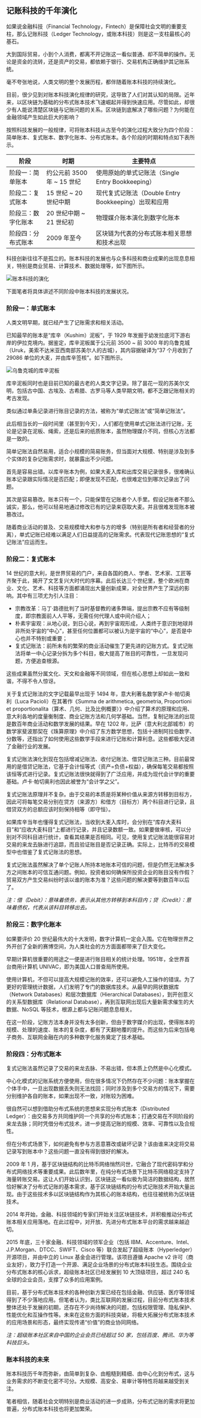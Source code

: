 ## 记账科技的千年演化

如果说金融科技（Financial Technology，Fintech）是保障社会文明的重要支柱，那么记账科技（Ledger Technology，或账本科技）则是这一支柱最核心的基石。

大到国际贸易，小到个人消费，都离不开记账这一看似普通、却不简单的操作。无论是资金的流转，还是资产的交易，都依赖于银行、交易机构正确维护其记账系统。

毫不夸张地说，人类文明的整个发展历程，都伴随着账本科技的持续演化。

目前，很少见到对账本科技演化规律的研究，这导致了人们对其认知的局限。近年来，以区块链为基础的分布式账本技术飞速崛起并得到快速应用。尽管如此，却很少有人能说清楚区块链与记账问题的关系。区块链到底解决了哪些问题？为何能在金融领域产生如此巨大的影响？

按照科技发展的一般规律，可将账本科技从古至今的演化过程大致分为四个阶段：简单账本、复式账本、数字化账本、分布式账本。各个阶段的时期和特点如下表所示。

| 阶段 | 时期 | 主要特点 |
| --- | --- | --- |
| 阶段一：简单账本 | 约公元前 3500 年 ~ 15 世纪 | 使用原始的单式记账法（Single Entry Bookkeeping） |
| 阶段二：复式账本 | 15 世纪 ~ 20 世纪中期 | 现代复式记账法（Double Entry Bookkeeping）出现和应用 |
| 阶段三：数字化账本 | 20 世纪中期 ~ 21 世纪初 | 物理媒介账本演化到数字化账本 |
| 阶段四：分布式账本 | 2009 年至今 | 区块链为代表的分布式账本相关思想和技术出现 |

科技创新往往不是孤立的。账本科技的发展也与众多科技和商业成果的出现息息相关，特别是商业贸易、计算技术、数据处理等，如下图所示。

![账本科技的演化](_images/ledger_history.png)

下面笔者将具体讲述不同阶段中账本科技的发展状况。

### 阶段一：单式账本

人类文明早期，就已经产生了记账需求和相关活动。

已知最早的账本是“库辛（Kushim）泥板”，于 1929 年发掘于幼发拉底河下游右岸的伊拉克境内。据鉴定，库辛泥板属于公元前 3500 ~ 前 3000 年的乌鲁克城（Uruk，美索不达米亚西南部苏美尔人的古城），其内容据破译为“37 个月收到了 29086 单位的大麦，并由库辛签核”。如下图所示。

![乌鲁克城的库辛泥板](_images/kushim.png)

库辛泥板同时也是目前已知的最古老的人类文字记录。除了昙花一现的苏美尔文明，包括古中国、古埃及、古希腊、古罗马等人类早期文明，都不乏跟记账相关的考古发现。

类似通过单条记录进行账目记录的方法，被称为“单式记账法”或“简单记账法”。

此后相当长的一段时间里（甚至到今天），人们都在使用单式记账法进行记账，无论是记录在泥板、绳索，还是后来的纸质账本，虽然物理媒介不同，但核心方法都是一致的。

简单记账法自然易用，适合小规模的简易账务，但当面对大规模、特别是涉及到多个实体的复杂记账需求时，就暴露出不少问题。

首先是容易出错。以库辛账本为例，如果大麦入库和出库交易记录很多，很难确认账本记录跟实际情况是否匹配；即便发现不匹配，也很难定位到哪次记录出了问题。

其次是容易篡改。账本只有一个，只能保管在记账者个人手里。假设记账者不那么诚实，那么，他可以轻易地通过修改已有的记录来窃取大麦。并且很难发现账本被篡改过。

随着商业活动的普及、交易规模增大和参与方的增多（特别是所有者和经营者的分离），单式记账已经难以满足人们日益提高的记账需求。代表现代记账思想的“复式记账法”应运而生。

### 阶段二：复式账本

14 世纪的意大利，是世界贸易的门户，来自各国的商人、学者、艺术家、工匠等齐聚于此，揭开了文艺复兴大时代的序幕。此后长达三个世纪里，整个欧洲在商业、文化、艺术、科技等方面都涌现出大量创新成果，对全世界产生了深远的影响。其中有三项尤为引人注目：

* 宗教改革：马丁·路德批判了当时基督教的诸多弊端，提出宗教不应有等级制度，即宗教面前人人平等，无需任何代理人或中间介绍人；
* 朴素宇宙观：从地心说，到日心说，再到宇宙观形成，人类终于意识到地球并非所处宇宙的“中心”，甚至任何位置都可以被认为是宇宙的“中心”，是否是中心也并不特别或重要；
* 复式记账法：前所未有的繁荣的商业活动催生了更先进的记账方式。复式记账法将单一中心记录分拆为多个科目，极大提高了账目的可靠性，一旦发现问题，方便追查根源。

这些成果虽然分属文化、天文和金融等不同领域，但在核心思想上却如此一致和谐，不得不令人惊讶。

关于复式记账法的文字记载最早出现于 1494 年，意大利著名数学家卢卡·帕切奥利（Luca Pacioli）在其著作《Summa de arithmetica, geometria, Proportioni et proportionalita（算术、几何、比及比例概要）》中介绍了算术的原理和应用、意大利各地的度量衡制度、商业记账方法和几何学基础。当然，复制记账法的出现是数百年商业活动和数学发展的结果。早在 1202 年，比萨（意大利北部城市）的数学家斐波那契在《珠算原理》中介绍了东方数学思想，包括十进制阿拉伯数字、分数等，还指出了如何使用这些数学手段来进行记账和计算利息。这些都极大促进了金融行业的发展。

复式记账法演化到现在包括增减记账法、收付记账法、借贷记账法三种。目前最常用的是借贷记账法，它基于会计恒等式（资产=负债+权益），确保每笔交易都按照该恒等式进行记录。复式记账法很快就得到了广泛应用，并成为现代会计学的重要基础。卢卡·帕切奥利也因此被誉为“会计学之父”。

复式记账法原理并不复杂。由于交易的本质是将某种价值从来源方转移到目标方，因此可将每笔交易分别在贷方（来源方）和借方（目标方）两个科目进行记录，且借贷双方的总额应该时刻保持相等（即守恒）。

如果库辛当年也懂得复式记账法，当收到大麦入库时，会分别在“库存大麦科目”和“应收大麦科目”上都进行记录，并且记录数额一致。如果要做审核，可以分别对不同科目进行统计，查看其结果是否相同。可见，使用复式记账法能很容易对交易的来龙去脉进行追踪，而且验证账目是否记录正确。实际上，比特币的交易模型中也借鉴了复式记账法的思想。

复式记账法虽然解决了单个记账人所持本地账本可信的问题，但是仍然无法解决多方之间账本的可信互通问题。例如，投资者如何确保所投资企业的账目没有作假？贸易双方产生交易纠纷时该以谁的账本为准？这些问题的解决要等到数百年以后了。

*注：借（Debit）：意味着债务，表示从其他方转移到本科目内；贷（Credit）：意味着债权，代表从该科目转移出去。*

### 阶段三：数字化账本

如果要评价 20 世纪最伟大的十大发明，数字计算机一定会入围。它在物理世界之外开创了全新的赛博空间，为人类社会的方方面面都带来了巨大变化。

早期计算机很重要的用途之一便是进行账目相关的统计处理。1951年，全世界首台商用计算机 UNIVAC，即为美国人口普查局所使用。

使用计算机，不但可以提高大规模记账的效率，还可以避免人工操作的错误。为了更好的管理统计数据，人们发明了专门的数据库技术。从最早的网状数据库（Network Databases）和层次数据库（Hierarchical Databases），到开创意义的关系型数据库（Relational Database），再到互联网出现后大量新需求催生的大数据、NoSQL 等技术，根源上都与记账问题息息相关。

在这一阶段，记账方法本身并没有太多创新，但由于数字媒介的出现，使得账本的规模、处理的速度、账本的复杂度，都有了天翻地覆的提升。而这些为后来包括电子商务、互联网金融在内的多种数字化服务奠定了技术基础。

### 阶段四：分布式账本

复式记账法虽然记录了交易的来龙去脉、不易出错，但本质上仍然是中心化模式。

中心化模式的记账系统方便使用，但在很多情况下仍然存在不少问题：账本掌握在个体手中，一旦出现数据丢失则无法找回；同时涉及到多个交易方的情况下，需要分别维护各自的账本，如果出现不一致，对账较为困难。

很自然可以想到借助分布式系统的思想来实现分布式账本（Distributed Ledger）：由交易多方共同维护同一个共享的分布式账本；打通交易在不同阶段的来龙去脉；同时凭借分布式技术，进一步提高记账的规模、效率、可靠性以及合规性。

但在分布式场景下，如何避免有参与方恶意篡改或破坏记录？该由谁来决定将交易记录写到账本中？这些问题一直没有得到很好的解决。

2009 年 1 月，基于区块链结构的比特币网络悄然问世，它融合了现代密码学和分布式网络技术等重要成果。此后数年里，在纯分布式场景下比特币网络稳定支持了海量转账交易。这让人们开始认识到，区块链这一看似极为简洁的数据结构，居然恰好解决了分布式记账的基本需求，基于区块链结构的分布式记账技术开始大量出现。由于这些技术多以区块链结构作为其核心的账本结构，也往往被统称为区块链技术。

2014 年开始，金融、科技领域的专家们开始关注区块链技术，并积极推动分布式账本相关应用落地。在此过程中，对开放、先进分布式账本平台的需求越来越迫切。

2015 年底，三十家金融、科技领域的领军企业（包括 IBM、Accenture、Intel、J.P.Morgan、DTCC、SWIFT、Cisco 等）联合发起了超级账本（Hyperledger）开源项目，并由中立的 Linux 基金会进行管理。该项目遵循 Apache v2 许可（商业友好），致力于打造一个开源、满足企业场景的分布式账本科技生态。围绕企业分布式账本的核心诉求，超级账本社区已经发展到 10 大顶级项目，超过 240 名全球的企业会员，支撑了众多的应用案例。

目前，基于分布式账本技术的各种创新方案已经在包括金融、供应链、医疗等领域得到了不少落地应用。但笔者认为，类比互联网的发展过程，目前分布式账本技术整体还处于发展的初期，还存在不少尚待解决的问题，包括权限管理、隐私保护、性能优化和互操作性等。未来在这些方面的科技突破，将极大拓展分布式账本技术的应用场景和形态，最终实现传递“价值”的商业协同网络。

*注：超级账本社区来自中国的企业会员已经超过 50 家，包括百度、腾讯、华为等科技巨头。*

### 账本科技的未来

账本科技历千年而弥新，由简单到复杂、由粗糙到精细、由中心化到分布式，这与业务需求的不断变化密不可分。大规模、高安全、易审计等特性将越来越受到关注。

笔者相信，随着社会文明特别是商业活动的进一步成熟，分布式记账的需求将更加普遍，分布式账本科技也将更加繁荣。
